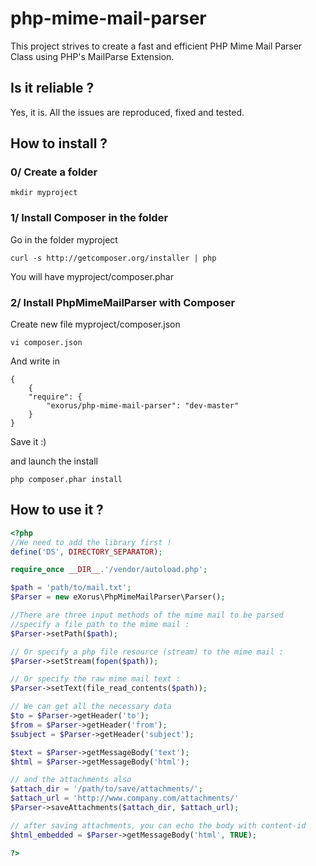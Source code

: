 php-mime-mail-parser
====================

This project strives to create a fast and efficient PHP Mime Mail Parser Class using PHP's MailParse Extension.

## Is it reliable ?

Yes, it is. 
All the issues are reproduced, fixed and tested.

## How to install ?

### 0/ Create a folder
	mkdir myproject

### 1/ Install Composer in the folder
Go in the folder myproject

	curl -s http://getcomposer.org/installer | php
You will have myproject/composer.phar

### 2/ Install PhpMimeMailParser with Composer
Create new file myproject/composer.json

	vi composer.json

And write in

	{
		{
	    "require": {
	        "exorus/php-mime-mail-parser": "dev-master"
	    }
	}
Save it :)

and launch the install

	php composer.phar install

## How to use it ?

```php
<?php
//We need to add the library first !
define('DS', DIRECTORY_SEPARATOR);

require_once __DIR__.'/vendor/autoload.php';

$path = 'path/to/mail.txt';
$Parser = new eXorus\PhpMimeMailParser\Parser();

//There are three input methods of the mime mail to be parsed
//specify a file path to the mime mail :
$Parser->setPath($path); 

// Or specify a php file resource (stream) to the mime mail :
$Parser->setStream(fopen($path));

// Or specify the raw mime mail text :
$Parser->setText(file_read_contents($path));

// We can get all the necessary data
$to = $Parser->getHeader('to');
$from = $Parser->getHeader('from');
$subject = $Parser->getHeader('subject');

$text = $Parser->getMessageBody('text');
$html = $Parser->getMessageBody('html');

// and the attachments also
$attach_dir = '/path/to/save/attachments/';
$attach_url = 'http://www.company.com/attachments/'
$Parser->saveAttachments($attach_dir, $attach_url);

// after saving attachments, you can echo the body with content-id
$html_embedded = $Parser->getMessageBody('html', TRUE);

?>
```

